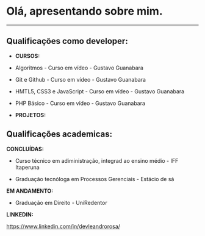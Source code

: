 # **Olá, apresentando sobre mim.** 
___

## Qualificações como developer:

* **CURSOS:**

* Algoritmos - Curso em vídeo - Gustavo Guanabara

* Git e Github - Curso em vídeo - Gustavo Guanabara 

* HMTL5, CSS3 e JavaScript - Curso em vídeo - Gustavo Guanabara

* PHP Básico - Curso em vídeo - Gustavo Guanabara

* **PROJETOS:**




## Qualificações academicas:

**CONCLUÍDAS:**

* Curso técnico em adiministração, integrad ao ensino médio - IFF Itaperuna

* Graduação tecnóloga em Processos Gerenciais - Estácio de sá


**EM ANDAMENTO:**

* Graduação em Direito - UniRedentor



**LINKEDIN:**

https://www.linkedin.com/in/devleandrorosa/
